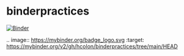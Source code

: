 # binderpractices

[![Binder](https://mybinder.org/badge_logo.svg)](https://mybinder.org/v2/gh/hcolon/binderpractices/tree/main/HEAD)

.. image:: https://mybinder.org/badge_logo.svg
 :target: https://mybinder.org/v2/gh/hcolon/binderpractices/tree/main/HEAD
